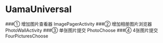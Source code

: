 # UamaUniversal
###① 增加图片查看器 ImagePagerActivity
###② 增加相册图片浏览器 PhotoWallActivity
###③ 单张图片提交 PhotoChoose
###④ 4张图片提交 FourPicturesChoose